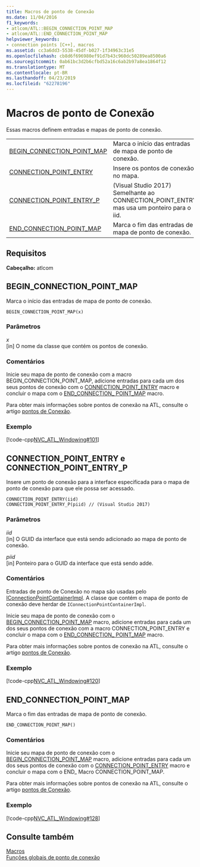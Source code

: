 ```yaml
---
title: Macros de ponto de Conexão
ms.date: 11/04/2016
f1_keywords:
- atlcom/ATL::BEGIN_CONNECTION_POINT_MAP
- atlcom/ATL::END_CONNECTION_POINT_MAP
helpviewer_keywords:
- connection points [C++], macros
ms.assetid: cc3a6dd3-5538-45df-b027-1f34963c31e5
ms.openlocfilehash: cb8d6f696980ef91d7b43c960dc50289ea8500a6
ms.sourcegitcommit: 0ab61bc3d2b6cfbd52a16c6ab2b97a8ea1864f12
ms.translationtype: MT
ms.contentlocale: pt-BR
ms.lasthandoff: 04/23/2019
ms.locfileid: "62278196"
---
```

# <a name="connection-point-macros"></a>Macros de ponto de Conexão

Essas macros definem entradas e mapas de ponto de conexão.

|||
|-|-|
|[BEGIN_CONNECTION_POINT_MAP](#begin_connection_point_map)|Marca o início das entradas de mapa de ponto de conexão.|
|[CONNECTION_POINT_ENTRY](#connection_point_entry)|Insere os pontos de conexão no mapa.|
|[CONNECTION_POINT_ENTRY_P](#connection_point_entry)| (Visual Studio 2017) Semelhante ao CONNECTION_POINT_ENTRY, mas usa um ponteiro para o iid.|
|[END_CONNECTION_POINT_MAP](#end_connection_point_map)|Marca o fim das entradas de mapa de ponto de conexão.|

## <a name="requirements"></a>Requisitos

**Cabeçalho:** atlcom

##  <a name="begin_connection_point_map"></a>  BEGIN_CONNECTION_POINT_MAP

Marca o início das entradas de mapa de ponto de conexão.

```
BEGIN_CONNECTION_POINT_MAP(x)
```

### <a name="parameters"></a>Parâmetros

*x*<br/>
[in] O nome da classe que contém os pontos de conexão.

### <a name="remarks"></a>Comentários

Inicie seu mapa de ponto de conexão com a macro BEGIN_CONNECTION_POINT_MAP, adicione entradas para cada um dos seus pontos de conexão com o [CONNECTION_POINT_ENTRY](#connection_point_entry) macro e concluir o mapa com o [END_CONNECTION_ POINT_MAP](#end_connection_point_map) macro.

Para obter mais informações sobre pontos de conexão na ATL, consulte o artigo [pontos de Conexão](../../atl/atl-connection-points.md).

### <a name="example"></a>Exemplo

[!code-cpp[NVC_ATL_Windowing#101](../../atl/codesnippet/cpp/connection-point-macros_1.h)]

##  <a name="connection_point_entry"></a>  CONNECTION_POINT_ENTRY e CONNECTION_POINT_ENTRY_P

Insere um ponto de conexão para a interface especificada para o mapa de ponto de conexão para que ele possa ser acessado.

```
CONNECTION_POINT_ENTRY(iid)
CONNECTION_POINT_ENTRY_P(piid) // (Visual Studio 2017)
```

### <a name="parameters"></a>Parâmetros

*iid*<br/>
[in] O GUID da interface que está sendo adicionado ao mapa de ponto de conexão.

*piid*<br/>
[in] Ponteiro para o GUID da interface que está sendo adde.

### <a name="remarks"></a>Comentários

Entradas de ponto de Conexão no mapa são usadas pelo [IConnectionPointContainerImpl](../../atl/reference/iconnectionpointcontainerimpl-class.md). A classe que contém o mapa de ponto de conexão deve herdar de `IConnectionPointContainerImpl`.

Inicie seu mapa de ponto de conexão com o [BEGIN_CONNECTION_POINT_MAP](#begin_connection_point_map) macro, adicione entradas para cada um dos seus pontos de conexão com a macro CONNECTION_POINT_ENTRY e concluir o mapa com o [END_CONNECTION_ POINT_MAP](#end_connection_point_map) macro.

Para obter mais informações sobre pontos de conexão na ATL, consulte o artigo [pontos de Conexão](../../atl/atl-connection-points.md).

### <a name="example"></a>Exemplo

[!code-cpp[NVC_ATL_Windowing#120](../../atl/codesnippet/cpp/connection-point-macros_2.h)]

##  <a name="end_connection_point_map"></a>  END_CONNECTION_POINT_MAP

Marca o fim das entradas de mapa de ponto de conexão.

```
END_CONNECTION_POINT_MAP()
```

### <a name="remarks"></a>Comentários

Inicie seu mapa de ponto de conexão com o [BEGIN_CONNECTION_POINT_MAP](#begin_connection_point_map) macro, adicione entradas para cada um dos seus pontos de conexão com o [CONNECTION_POINT_ENTRY](#connection_point_entry) macro e concluir o mapa com o END_ Macro CONNECTION_POINT_MAP.

Para obter mais informações sobre pontos de conexão na ATL, consulte o artigo [pontos de Conexão](../../atl/atl-connection-points.md).

### <a name="example"></a>Exemplo

[!code-cpp[NVC_ATL_Windowing#128](../../atl/codesnippet/cpp/connection-point-macros_3.h)]

## <a name="see-also"></a>Consulte também

[Macros](../../atl/reference/atl-macros.md)<br/>
[Funções globais de ponto de conexão](../../atl/reference/connection-point-global-functions.md)
